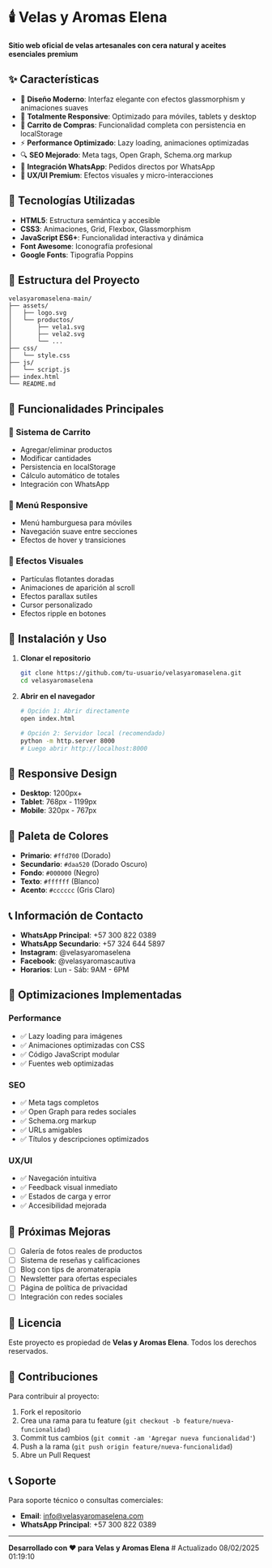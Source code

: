 # 🕯️ Velas y Aromas Elena

**Sitio web oficial de velas artesanales con cera natural y aceites esenciales premium**

## ✨ Características

- 🎨 **Diseño Moderno**: Interfaz elegante con efectos glassmorphism y animaciones suaves
- 📱 **Totalmente Responsive**: Optimizado para móviles, tablets y desktop
- 🛒 **Carrito de Compras**: Funcionalidad completa con persistencia en localStorage
- ⚡ **Performance Optimizado**: Lazy loading, animaciones optimizadas
- 🔍 **SEO Mejorado**: Meta tags, Open Graph, Schema.org markup
- 💬 **Integración WhatsApp**: Pedidos directos por WhatsApp
- 🌟 **UX/UI Premium**: Efectos visuales y micro-interacciones

## 🚀 Tecnologías Utilizadas

- **HTML5**: Estructura semántica y accesible
- **CSS3**: Animaciones, Grid, Flexbox, Glassmorphism
- **JavaScript ES6+**: Funcionalidad interactiva y dinámica
- **Font Awesome**: Iconografía profesional
- **Google Fonts**: Tipografía Poppins

## 📁 Estructura del Proyecto

```
velasyaromaselena-main/
├── assets/
│   ├── logo.svg
│   └── productos/
│       ├── vela1.svg
│       ├── vela2.svg
│       └── ...
├── css/
│   └── style.css
├── js/
│   └── script.js
├── index.html
└── README.md
```

## 🎯 Funcionalidades Principales

### 🛒 Sistema de Carrito
- Agregar/eliminar productos
- Modificar cantidades
- Persistencia en localStorage
- Cálculo automático de totales
- Integración con WhatsApp

### 📱 Menú Responsive
- Menú hamburguesa para móviles
- Navegación suave entre secciones
- Efectos de hover y transiciones

### 🎨 Efectos Visuales
- Partículas flotantes doradas
- Animaciones de aparición al scroll
- Efectos parallax sutiles
- Cursor personalizado
- Efectos ripple en botones

## 🔧 Instalación y Uso

1. **Clonar el repositorio**
   ```bash
   git clone https://github.com/tu-usuario/velasyaromaselena.git
   cd velasyaromaselena
   ```

2. **Abrir en el navegador**
   ```bash
   # Opción 1: Abrir directamente
   open index.html
   
   # Opción 2: Servidor local (recomendado)
   python -m http.server 8000
   # Luego abrir http://localhost:8000
   ```

## 📱 Responsive Design

- **Desktop**: 1200px+
- **Tablet**: 768px - 1199px
- **Mobile**: 320px - 767px

## 🎨 Paleta de Colores

- **Primario**: `#ffd700` (Dorado)
- **Secundario**: `#daa520` (Dorado Oscuro)
- **Fondo**: `#000000` (Negro)
- **Texto**: `#ffffff` (Blanco)
- **Acento**: `#cccccc` (Gris Claro)

## 📞 Información de Contacto

- **WhatsApp Principal**: +57 300 822 0389
- **WhatsApp Secundario**: +57 324 644 5897
- **Instagram**: @velasyaromaselena
- **Facebook**: @velasyaromascautiva
- **Horarios**: Lun - Sáb: 9AM - 6PM

## 🚀 Optimizaciones Implementadas

### Performance
- ✅ Lazy loading para imágenes
- ✅ Animaciones optimizadas con CSS
- ✅ Código JavaScript modular
- ✅ Fuentes web optimizadas

### SEO
- ✅ Meta tags completos
- ✅ Open Graph para redes sociales
- ✅ Schema.org markup
- ✅ URLs amigables
- ✅ Títulos y descripciones optimizados

### UX/UI
- ✅ Navegación intuitiva
- ✅ Feedback visual inmediato
- ✅ Estados de carga y error
- ✅ Accesibilidad mejorada

## 🔮 Próximas Mejoras

- [ ] Galería de fotos reales de productos
- [ ] Sistema de reseñas y calificaciones
- [ ] Blog con tips de aromaterapia
- [ ] Newsletter para ofertas especiales
- [ ] Página de política de privacidad
- [ ] Integración con redes sociales

## 📄 Licencia

Este proyecto es propiedad de **Velas y Aromas Elena**. Todos los derechos reservados.

## 🤝 Contribuciones

Para contribuir al proyecto:

1. Fork el repositorio
2. Crea una rama para tu feature (`git checkout -b feature/nueva-funcionalidad`)
3. Commit tus cambios (`git commit -am 'Agregar nueva funcionalidad'`)
4. Push a la rama (`git push origin feature/nueva-funcionalidad`)
5. Abre un Pull Request

## 📞 Soporte

Para soporte técnico o consultas comerciales:
- **Email**: info@velasyaromaselena.com
- **WhatsApp Principal**: +57 300 822 0389

---

**Desarrollado con ❤️ para Velas y Aromas Elena** #   A c t u a l i z a d o   0 8 / 0 2 / 2 0 2 5   0 1 : 1 9 : 1 0  
 